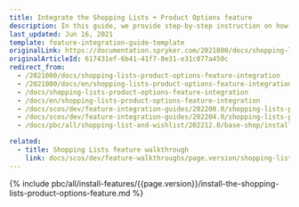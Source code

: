 ```yaml
---
title: Integrate the Shopping Lists + Product Options feature
description: In this guide, we provide step-by-step instruction on how to install Shopping Lists + Product Options Feature  into Spryker-based project.
last_updated: Jun 16, 2021
template: feature-integration-guide-template
originalLink: https://documentation.spryker.com/2021080/docs/shopping-lists-product-options-feature-integration
originalArticleId: 617431ef-6b41-41f7-8e31-e31c077a450c
redirect_from:
  - /2021080/docs/shopping-lists-product-options-feature-integration
  - /2021080/docs/en/shopping-lists-product-options-feature-integration
  - /docs/shopping-lists-product-options-feature-integration
  - /docs/en/shopping-lists-product-options-feature-integration
  - /docs/scos/dev/feature-integration-guides/202200.0/shopping-lists-product-options-feature-integration.html
  - /docs/scos/dev/feature-integration-guides/202204.0/shopping-lists-product-options-feature-integration.html
  - /docs/pbc/all/shopping-list-and-wishlist/202212.0/base-shop/install-and-upgrade/install-the-shopping-lists-product-options-feature.html

related:
  - title: Shopping Lists feature walkthrough
    link: docs/scos/dev/feature-walkthroughs/page.version/shopping-lists-feature-walkthrough.html
---
```


{% include pbc/all/install-features/{{page.version}}/install-the-shopping-lists-product-options-feature.md %} <!-- To edit, see /_includes/pbc/all/install-features/202204.0/install-the-shopping-lists-product-options-feature.md -->
